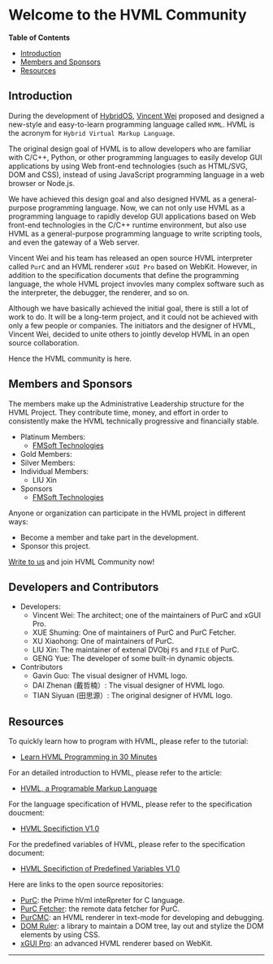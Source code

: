 # Welcome to the HVML Community

**Table of Contents**

[//]:# (START OF TOC)

- [Introduction](#introduction)
- [Members and Sponsors](#members-and-sponsors)
- [Resources](#resources)

[//]:# (END OF TOC)

## Introduction

During the development of [HybridOS], [Vincent Wei] proposed and designed a new-style and easy-to-learn programming language called `HVML`.
HVML is the acronym for `Hybrid Virtual Markup Language`.

The original design goal of HVML is to allow developers who are familiar with C/C++, Python,
    or other programming languages to easily develop GUI applications by using Web front-end technologies (such as HTML/SVG, DOM and CSS),
    instead of using JavaScript programming language in a web browser or Node.js.

We have achieved this design goal and also designed HVML as a general-purpose programming language.
Now, we can not only use HVML as a programming language to rapidly develop GUI applications based on Web front-end technologies in the C/C++ runtime environment,
    but also use HVML as a general-purpose programming language to write scripting tools, and even the gateway of a Web server.

Vincent Wei and his team has released an open source HVML interpreter called `PurC` and an HVML renderer `xGUI Pro` based on WebKit.
However, in addition to the specification documents that define the programming language,
    the whole HVML project invovles many complex software such as the interpreter, the debugger, the renderer, and so on.

Although we have basically achieved the initial goal, there is still a lot of work to do.
It will be a long-term project, and it could not be achieved with only a few people or companies.
The initiators and the designer of HVML, Vincent Wei, decided to unite others to jointly develop HVML in an open source collaboration.

Hence the HVML community is here.

## Members and Sponsors

The members make up the Administrative Leadership structure for the HVML Project.
They contribute time, money, and effort in order to consistently make the HVML
technically progressive and financially stable.

- Platinum Members:
   - [FMSoft Technologies]
- Gold Members:
- Silver Members:
- Individual Members:
   - LIU Xin
- Sponsors
   - [FMSoft Technologies]

Anyone or organization can participate in the HVML project in different ways:

- Become a member and take part in the development.
- Sponsor this project.

[Write to us](mailto:hvml@fmsoft.cn) and join HVML Community now!

## Developers and Contributors

- Developers:
   - Vincent Wei: The architect; one of the maintainers of PurC and xGUI Pro.
   - XUE Shuming: One of maintainers of PurC and PurC Fetcher.
   - XU Xiaohong: One of maintainers of PurC.
   - LIU Xin: The maintainer of extenal DVObj `FS` and `FILE` of PurC.
   - GENG Yue: The developer of some built-in dynamic objects.
- Contributors
   - Gavin Guo: The visual designer of HVML logo.
   - DAI Zhenan (戴哲楠）: The visual designer of HVML logo.
   - TIAN Siyuan (田思源）: The original designer of HVML logo.

## Resources

To quickly learn how to program with HVML, please refer to the tutorial:

- [Learn HVML Programming in 30 Minutes](https://github.com/HVML/hvml-docs/blob/master/en/learn-hvml-programming-in-30-minutes-en.md)

For an detailed introduction to HVML, please refer to the article:

- [HVML, a Programable Markup Language](https://github.com/HVML/hvml-docs/blob/master/en/an-introduction-to-hvml-en.md)

For the language specification of HVML, please refer to the specification doucment:

- [HVML Specifiction V1.0](https://github.com/HVML/hvml-docs/blob/master/zh/hvml-spec-v1.0-zh.md)

For the predefined variables of HVML, please refer to the specification document:

- [HVML Specifiction of Predefined Variables V1.0](https://github.com/HVML/hvml-docs/blob/master/zh/hvml-spec-predefined-variables-v1.0-zh.md)

Here are links to the open source repositories:

- [PurC](https://github.com/HVML/PurC): the Prime hVml inteRpreter for C language.
- [PurC Fetcher](https://github.com/HVML/PurC-Fetcher): the remote data fetcher for PurC.
- [PurCMC](https://github.com/HVML/PurC-Midnight-Commander): an HVML renderer in text-mode for developing and debugging.
- [DOM Ruler](https://github.com/HVML/DOM-Ruler): a library to maintain a DOM tree, lay out and stylize the DOM elements by using CSS.
- [xGUI Pro](https://github.com/HVML/xGUI-Pro): an advanced HVML renderer based on WebKit.

---

[Beijing FMSoft Technologies Co., Ltd.]: https://www.fmsoft.cn
[FMSoft Technologies]: https://www.fmsoft.cn
[FMSoft]: https://www.fmsoft.cn
[HybridOS]: https://hybridos.fmsoft.cn

[HVML]: https://github.com/HVML
[MiniGUI]: http:/www.minigui.com
[WebKit]: https://webkit.org

[Vincent Wei]: https://github.com/VincentWei

